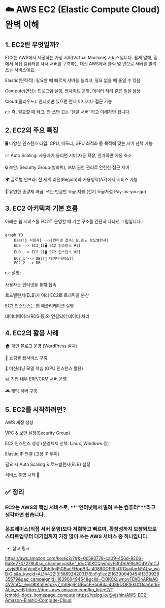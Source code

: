 # ☁️ AWS EC2 (Elastic Compute Cloud) 완벽 이해


## 1. EC2란 무엇일까?

EC2는 AWS에서 제공하는 가상 서버(Virtual Machine) 서비스입니다.
쉽게 말해, 집에서 직접 컴퓨터를 사서 서버를 구축하는 대신 AWS에서 클릭 몇 번으로 서버를 빌려 쓰는 서비스예요.

Elastic(탄력적): 필요할 때 빠르게 서버를 늘리고, 필요 없을 때 줄일 수 있음

Compute(연산): 프로그램 실행, 웹사이트 운영, 데이터 처리 같은 일을 담당

Cloud(클라우드): 인터넷만 있으면 언제 어디서나 접근 가능

👉 즉, 필요할 때 켜고, 안 쓰면 끄는 '렌탈 서버' 라고 이해하면 됩니다.

## 2. EC2의 주요 특징

🖥️ 다양한 인스턴스 타입: CPU, 메모리, GPU 최적화 등 목적에 맞는 서버 선택 가능

📈 Auto Scaling: 사용자가 몰리면 서버 자동 확장, 한가하면 자동 축소

🔒 보안: Security Group(방화벽), IAM 권한 관리로 안전한 접근 제어

🌍 글로벌 인프라: 전 세계 리전(Region)과 가용영역(AZ)에서 서비스 가능

💸 유연한 종량제 과금: 쓰는 만큼만 요금 지불 (전기 요금처럼 Pay-as-you-go)

## 3. EC2 아키텍처 기본 흐름

아래는 웹 서비스를 EC2로 운영할 때 기본 구조를 간단히 나타낸 그림입니다.

``` mermaid

graph TD
    User[👩 사용자] -->|인터넷 접속| ELB[⚖️ 로드밸런서]
    ELB --> EC2_1[🖥️ EC2 인스턴스 #1]
    ELB --> EC2_2[🖥️ EC2 인스턴스 #2]
    EC2_1 --> DB[(💾 데이터베이스)]
    EC2_2 --> DB
```

👉 설명:

사용자는 인터넷을 통해 접속

로드밸런서(ELB)가 여러 EC2로 트래픽을 분산

EC2 인스턴스는 웹 애플리케이션 실행

데이터베이스(RDS 등)와 연결되어 데이터 처리

## 4. EC2의 활용 사례

🏠 개인 블로그 운영 (WordPress 설치)

🛒 쇼핑몰 웹서비스 구축

🧪 머신러닝 모델 학습 (GPU 인스턴스 활용)

📊 기업 내부 ERP/CRM 서버 운영

🎮 게임 서버 구축

## 5. EC2를 시작하려면?

AWS 계정 생성

VPC & 보안 설정(Security Group)

EC2 인스턴스 생성 (운영체제 선택: Linux, Windows 등)

Elastic IP 연결 (고정 IP 부여)

필요 시 Auto Scaling & 로드밸런서(ELB) 설정

서비스 운영 시작 🚀

## ✅ 정리

### EC2는 AWS의 핵심 서비스로, **“인터넷에서 빌려 쓰는 컴퓨터”**라고 생각하면 쉽습니다.

### 온프레미스(직접 서버 운영)보다 저렴하고 빠르며, 확장성까지 보장되므로 스타트업부터 대기업까지 가장 많이 쓰는 AWS 서비스 중 하나입니다.

* 참고 링크

https://aws.amazon.com/ko/ec2/?trk=0c590778-ca09-456d-9206-6a8e2747278b&sc_channel=ps&ef_id=Cj0KCQjwnovFBhDnARIsAO4V7mCJ_evjsBtKmIVcpEy7_lbhRgjPiGBucFHopB3Ji4089DOFfEkOfGsaAnrkEALw_wcB:G:s&s_kwcid=AL!4422!3!588924203178!p!!g!!ec2!16390049454!133992835579&gad_campaignid=16390049454&gclid=Cj0KCQjwnovFBhDnARIsAO4V7mCJ_evjsBtKmIVcpEy7_lbhRgjPiGBucFHopB3Ji4089DOFfEkOfGsaAnrkEALw_wcB
https://docs.aws.amazon.com/ko_kr/ec2/?icmpid=docs_homepage_compute
https://velog.io/@yjshin/AWS-EC2-Amazon-Elastic-Compute-Cloud
